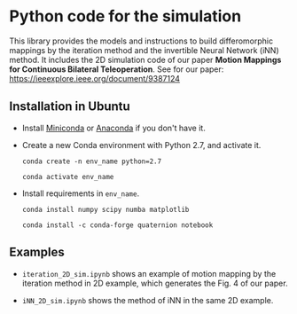 # Python code for the simulation
This library provides the models and instructions 
to build differomorphic mappings by the iteration method and
the invertible Neural Network (iNN) method. It includes the 2D 
simulation code of our paper **Motion Mappings for Continuous Bilateral Teleoperation**.
See for our paper: https://ieeexplore.ieee.org/document/9387124

## Installation in Ubuntu
- Install [Miniconda](https://docs.conda.io/en/latest/miniconda.html) or 
[Anaconda](https://docs.anaconda.com/anaconda/install/) if you don't have it.
 - Create a new Conda environment with Python 2.7, and activate it.

    `conda create -n env_name python=2.7`

    `conda activate env_name`
 - Install requirements in `env_name`.
  
   `conda install numpy scipy numba matplotlib`

   `conda install -c conda-forge quaternion notebook`

## Examples
 - `iteration_2D_sim.ipynb` shows an example of motion mapping by the iteration method in 2D example, which generates the Fig. 4 of our paper.

 - `iNN_2D_sim.ipynb` shows the method of iNN in the same 2D example.